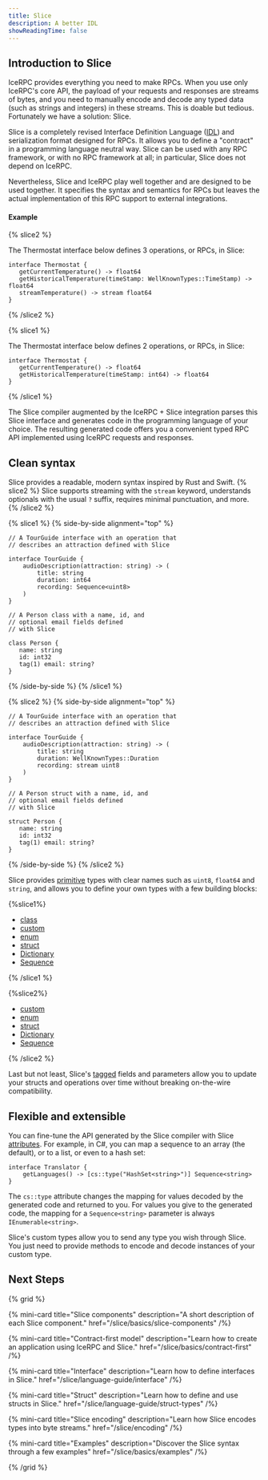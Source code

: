```yaml
---
title: Slice
description: A better IDL
showReadingTime: false
---
```


## Introduction to Slice

IceRPC provides everything you need to make RPCs. When you use only IceRPC's
core API, the payload of your requests and responses are streams of bytes, and
you need to manually encode and decode any typed data (such as strings and
integers) in these streams. This is doable but tedious. Fortunately we have a
solution: Slice.

Slice is a completely revised Interface Definition Language ([IDL]) and
serialization format designed for RPCs. It allows you to define a "contract" in
a programming language neutral way. Slice can be used with any RPC framework, or
with no RPC framework at all; in particular, Slice does not depend on IceRPC.

Nevertheless, Slice and IceRPC play well together and are designed to be used
together. It specifies the syntax and semantics for RPCs but leaves the actual
implementation of this RPC support to external integrations.

<!-- markdownlint-disable MD001 -->
#### Example

{% slice2 %}

The Thermostat interface below defines 3 operations, or RPCs, in Slice:

```slice
interface Thermostat {
   getCurrentTemperature() -> float64
   getHistoricalTemperature(timeStamp: WellKnownTypes::TimeStamp) -> float64
   streamTemperature() -> stream float64
}
```

{% /slice2 %}

{% slice1 %}

The Thermostat interface below defines 2 operations, or RPCs, in Slice:

```slice
interface Thermostat {
   getCurrentTemperature() -> float64
   getHistoricalTemperature(timeStamp: int64) -> float64
}
```

{% /slice1 %}

The Slice compiler augmented by the IceRPC + Slice integration parses this Slice
interface and generates code in the programming language of your choice. The
resulting generated code offers you a convenient typed RPC API implemented
using IceRPC requests and responses.

## Clean syntax

Slice provides a readable, modern syntax inspired by Rust and Swift. {% slice2 %} Slice supports streaming with the
`stream` keyword, understands optionals with the usual `?` suffix, requires minimal punctuation, and more. {% /slice2 %}

{% slice1 %}
{% side-by-side alignment="top" %}

```slice
// A TourGuide interface with an operation that
// describes an attraction defined with Slice

interface TourGuide {
    audioDescription(attraction: string) -> (
        title: string
        duration: int64
        recording: Sequence<uint8>
    )
}
```

```slice
// A Person class with a name, id, and
// optional email fields defined
// with Slice

class Person {
   name: string
   id: int32
   tag(1) email: string?
}
```

{% /side-by-side %}
{% /slice1 %}

{% slice2 %}
{% side-by-side alignment="top" %}

```slice
// A TourGuide interface with an operation that
// describes an attraction defined with Slice

interface TourGuide {
    audioDescription(attraction: string) -> (
        title: string
        duration: WellKnownTypes::Duration
        recording: stream uint8
    )
}
```

```slice
// A Person struct with a name, id, and
// optional email fields defined
// with Slice

struct Person {
   name: string
   id: int32
   tag(1) email: string?
}
```

{% /side-by-side %}
{% /slice2 %}

Slice provides [primitive] types with clear names such as `uint8`, `float64`
and `string`, and allows you to define your own types with a few building
blocks:

{%slice1%}

- [class]
- [custom]
- [enum]
- [struct]
- [Dictionary]
- [Sequence]

{% /slice1 %}

{%slice2%}

- [custom]
- [enum]
- [struct]
- [Dictionary]
- [Sequence]

{% /slice2 %}

Last but not least, Slice's [tagged] fields and parameters allow you to update
your structs and operations over time without breaking on-the-wire
compatibility.

## Flexible and extensible

You can fine-tune the API generated by the Slice compiler with Slice [attributes]. For example, in C#, you
can map a sequence to an array (the default), or to a list, or even to a hash set:

```slice
interface Translator {
    getLanguages() -> [cs::type("HashSet<string>")] Sequence<string>
}
```

The `cs::type` attribute changes the mapping for values decoded by the generated code and returned to you. For values
you give to the generated code, the mapping for a `Sequence<string>` parameter is always `IEnumerable<string>`.

Slice's custom types allow you to send any type you wish through Slice. You just need to provide methods to encode and
decode instances of your custom type.

## Next Steps

{% grid %}

{% mini-card
   title="Slice components"
   description="A short description of each Slice component."
   href="/slice/basics/slice-components" /%}

{% mini-card
   title="Contract-first model"
   description="Learn how to create an application using IceRPC and Slice."
   href="/slice/basics/contract-first" /%}

{% mini-card
   title="Interface"
   description="Learn how to define interfaces in Slice."
   href="/slice/language-guide/interface" /%}

{% mini-card
   title="Struct"
   description="Learn how to define and use structs in Slice."
   href="/slice/language-guide/struct-types" /%}

{% mini-card
   title="Slice encoding"
   description="Learn how Slice encodes types into byte streams."
   href="/slice/encoding" /%}

{% mini-card
   title="Examples"
   description="Discover the Slice syntax through a few examples"
   href="/slice/basics/examples" /%}

{% /grid %}

[attributes]: /slice/language-guide/attributes
[class]:  /slice1/language-guide/class-types
[custom]: /slice/language-guide/custom-types
[Dictionary]: /slice/language-guide/dictionary-types
[enum]: /slice/language-guide/enum-types
[IDL]: https://en.wikipedia.org/wiki/Interface_description_language
[primitive]: /slice/language-guide/primitive-types
[Sequence]: /slice/language-guide/sequence-types
[struct]: /slice/language-guide/struct-types
[tagged]: /slice/language-guide/fields#tagged-fields
